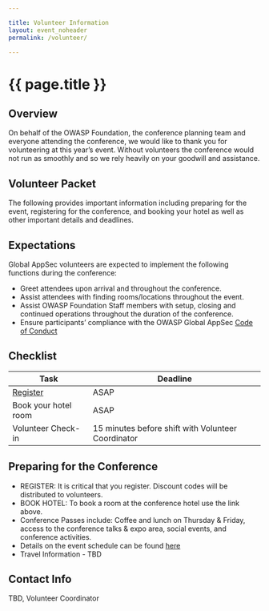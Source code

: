 ```yaml
---

title: Volunteer Information
layout: event_noheader
permalink: /volunteer/

---
```

# {{ page.title }}

## Overview
On behalf of the OWASP Foundation, the conference planning team and everyone attending the conference, we would like to thank you for volunteering at this year’s event. Without volunteers the conference would not run as smoothly and so we rely heavily on your goodwill and assistance.

## Volunteer Packet
The following provides important information including preparing for the event, registering for the conference, and booking your hotel as well as other important details and deadlines. 

## Expectations
Global AppSec volunteers are expected to implement the following functions during the conference:
* Greet attendees upon arrival and throughout the conference.
* Assist attendees with finding rooms/locations throughout the event.
* Assist OWASP Foundation Staff members with setup, closing and continued operations throughout the duration of the conference.
* Ensure participants’ compliance with the OWASP Global AppSec [Code of Conduct](/about/code-of-conduct)   

## Checklist

| Task | Deadline | 
| ------------- | ------------- |
| [Register](/register/) |  ASAP | 
| Book your hotel room |  ASAP | 
| Volunteer Check-in | 15 minutes before shift with Volunteer Coordinator | 

## Preparing for the Conference
* REGISTER: It is critical that you register. Discount codes will be distributed to volunteers.
* BOOK HOTEL: To book a room at the conference hotel use the link above.
* Conference Passes include: Coffee and lunch on Thursday & Friday, access to the conference talks & expo area, social events, and conference activities.
* Details on the event schedule can be found [here](/schedule/)
* Travel Information - TBD

## Contact Info

TBD, Volunteer Coordinator

